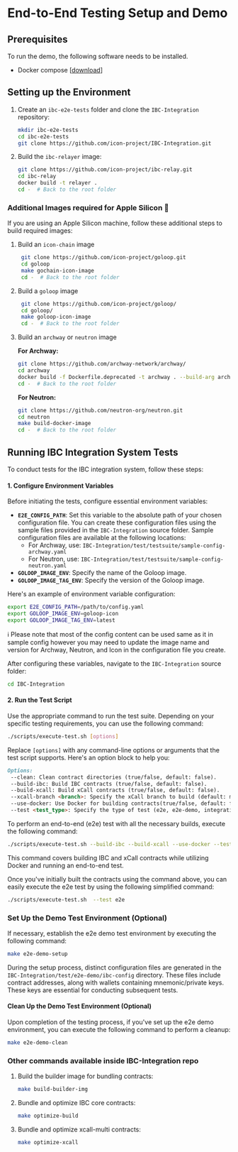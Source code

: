 # End-to-End Testing Setup and Demo

## Prerequisites

To run the demo, the following software needs to be installed.

* Docker compose \[[download](https://docs.docker.com/compose/install/)\]

## Setting up the Environment

1. Create an `ibc-e2e-tests` folder and clone the `IBC-Integration` repository:

    ```bash
    mkdir ibc-e2e-tests
    cd ibc-e2e-tests
    git clone https://github.com/icon-project/IBC-Integration.git
    ```

2. Build the `ibc-relayer` image:

   ```bash
   git clone https://github.com/icon-project/ibc-relay.git
   cd ibc-relay
   docker build -t relayer .
   cd -  # Back to the root folder
   ```

### Additional Images required for Apple Silicon 

If you are using an Apple Silicon machine, follow these additional steps to build required images:

1. Build an `icon-chain` image

   ```bash
    git clone https://github.com/icon-project/goloop.git 
    cd goloop
    make gochain-icon-image
    cd -  # Back to the root folder
   ``` 

2. Build a `goloop` image

   ```bash
    git clone https://github.com/icon-project/goloop/
    cd goloop/ 
    make goloop-icon-image
    cd -  # Back to the root folder
   ```

3. Build an `archway` or `neutron` image

      **For Archway:**
        
    ```bash
    git clone https://github.com/archway-network/archway/
    cd archway
    docker build -f Dockerfile.deprecated -t archway . --build-arg arch=aarch64
    cd -  # Back to the root folder
    ```
    
      **For Neutron:**
    
    ```bash
    git clone https://github.com/neutron-org/neutron.git
    cd neutron
    make build-docker-image
    cd -  # Back to the root folder
    ```

## Running IBC Integration System Tests

To conduct tests for the IBC integration system, follow these steps:

#### 1. Configure Environment Variables

Before initiating the tests, configure essential environment variables:

- **`E2E_CONFIG_PATH`**: Set this variable to the absolute path of your chosen configuration file. You can create these configuration files using the sample files provided in the `IBC-Integration` source folder. Sample configuration files are available at the following locations:
    - For Archway, use: `IBC-Integration/test/testsuite/sample-config-archway.yaml`
    - For Neutron, use: `IBC-Integration/test/testsuite/sample-config-neutron.yaml`
- **`GOLOOP_IMAGE_ENV`**: Specify the name of the Goloop image.
- **`GOLOOP_IMAGE_TAG_ENV`**: Specify the version of the Goloop image.

Here's an example of environment variable configuration:

```bash
export E2E_CONFIG_PATH=/path/to/config.yaml
export GOLOOP_IMAGE_ENV=goloop-icon
export GOLOOP_IMAGE_TAG_ENV=latest
```

ℹ️ Please note that most of the config content can be used same as it in sample config however you may need to update the image name and version for Archway, Neutron, and Icon in the configuration file you create.


After configuring these variables, navigate to the `IBC-Integration` source folder:

```bash
cd IBC-Integration
```

#### 2. Run the Test Script

Use the appropriate command to run the test suite. Depending on your specific testing requirements, you can use the following command:

```bash
./scripts/execute-test.sh [options]
```

Replace `[options]` with any command-line options or arguments that the test script supports. Here's an option block to help you:

```markdown
Options:
 --clean: Clean contract directories (true/false, default: false).
 --build-ibc: Build IBC contracts (true/false, default: false).
 --build-xcall: Build xCall contracts (true/false, default: false).
 --xcall-branch <branch>: Specify the xCall branch to build (default: main).
 --use-docker: Use Docker for building contracts(true/false, default: false).
 --test <test_type>: Specify the type of test (e2e, e2e-demo, integration, default: e2e).
```

To perform an end-to-end (e2e) test with all the necessary builds, execute the following command:
```bash
./scripts/execute-test.sh --build-ibc --build-xcall --use-docker --test e2e
```
This command covers building IBC and xCall contracts while utilizing Docker and running an end-to-end test.

Once you've initially built the contracts using the command above, you can easily execute the e2e test by using the following simplified command:
```bash
./scripts/execute-test.sh  --test e2e
```

### Set Up the Demo Test Environment (Optional)

If necessary, establish the e2e demo test environment by executing the following command:

```bash
make e2e-demo-setup
```

During the setup process, distinct configuration files are generated in the `IBC-Integration/test/e2e-demo/ibc-config` directory. These files include contract addresses, along with wallets containing mnemonic/private keys. These keys are essential for conducting subsequent tests.

#### Clean Up the Demo Test Environment (Optional)

Upon completion of the testing process, if you've set up the e2e demo environment, you can execute the following command to perform a cleanup:

```bash
make e2e-demo-clean
```

### Other commands available inside IBC-Integration repo

1. Build the builder image for bundling contracts:

   ```bash
   make build-builder-img
   ```

2. Bundle and optimize IBC core contracts:

   ```bash
   make optimize-build
   ``` 

3. Bundle and optimize xcall-multi contracts:

    ```bash
   make optimize-xcall
   ```